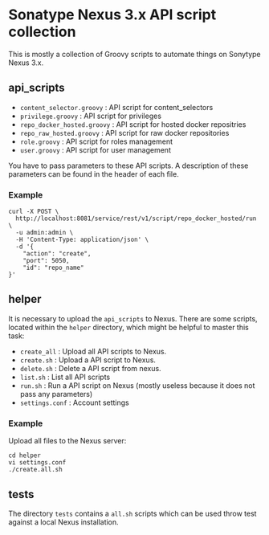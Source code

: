 # Sonatype Nexus 3.x API script collection

This is mostly a collection of Groovy scripts to automate things on Sonytype Nexus 3.x.

## api_scripts

* `content_selector.groovy` : API script for content_selectors
* `privilege.groovy` : API script for privileges
* `repo_docker_hosted.groovy` : API script for hosted docker repositries
* `repo_raw_hosted.groovy` : API script for raw docker repositories
* `role.groovy` : API script for roles management
* `user.groovy` : API script for user management

You have to pass parameters to these API scripts. A description of these parameters can be found in the header of each file.

### Example

```
curl -X POST \
  http://localhost:8081/service/rest/v1/script/repo_docker_hosted/run \
  -u admin:admin \
  -H 'Content-Type: application/json' \
  -d '{
	"action": "create",
    "port": 5050,
    "id": "repo_name"
}'
```

## helper

It is necessary to upload the <code>api_scripts</code> to Nexus. There are some scripts, located within the <code>helper</code> directory, which might be helpful to master this task:

* `create_all` : Upload all API scripts to Nexus.
* `create.sh` : Upload a API script to Nexus.
* `delete.sh` : Delete a API script from nexus.
* `list.sh` : List all API scripts
* `run.sh` : Run a API script on Nexus (mostly useless because it does not pass any parameters)
* `settings.conf` : Account settings
  
### Example

Upload all files to the Nexus server:

```
cd helper
vi settings.conf
./create.all.sh
```

## tests

The directory <code>tests</code> contains a <code>all.sh</code> scripts which can be used throw test against a local Nexus installation.
